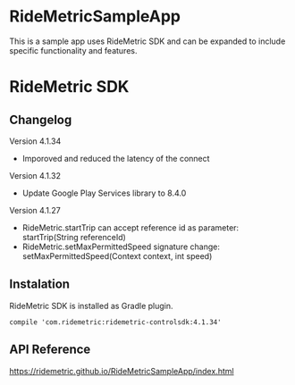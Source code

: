 # RideMetricSampleApp
This is a sample app uses RideMetric SDK and can be expanded to include specific functionality and features.

# RideMetric SDK
## Changelog
Version 4.1.34
* Imporoved and reduced the latency of the connect

Version 4.1.32
* Update Google Play Services library to 8.4.0

Version 4.1.27
* RideMetric.startTrip can accept reference id as parameter: startTrip(String referenceId)
* RideMetric.setMaxPermittedSpeed signature change: setMaxPermittedSpeed(Context context, int speed)


## Instalation
RideMetric SDK is installed as Gradle plugin.
```
compile 'com.ridemetric:ridemetric-controlsdk:4.1.34'
```

## API Reference
<https://ridemetric.github.io/RideMetricSampleApp/index.html>
